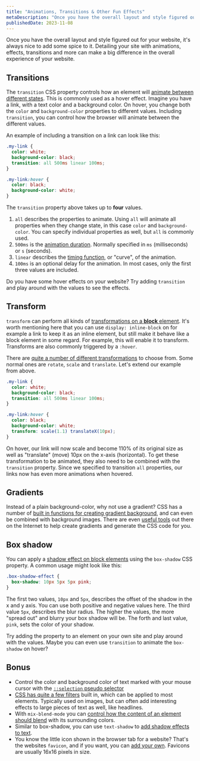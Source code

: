 ```yaml
---
title: "Animations, Transitions & Other Fun Effects"
metaDescription: "Once you have the overall layout and style figured out for your website, it's always nice to add some spice to it. Detailing your site with animations, effects, transitions and more can make a big difference in the overall experience of your website"
publishedDate: 2023-11-08
---
```


Once you have the overall layout and style figured out for your website, it's always nice to add some spice to it. Detailing your site with animations, effects, transitions and more can make a big difference in the overall experience of your website.

## Transitions

The `transition` CSS property controls how an element will [animate between different states](https://developer.mozilla.org/en-US/docs/Web/CSS/CSS_transitions/Using_CSS_transitions). This is commonly used as a hover effect. Imagine you have a link, with a text color and a background color. On hover, you change both the `color` and `background-color` properties to different values. Including `transition`, you can control how the browser will animate between the different values.

An example of including a transition on a link can look like this:

```css
.my-link {
  color: white;
  background-color: black;
  transition: all 500ms linear 100ms;
}

.my-link:hover {
  color: black;
  background-color: white;
}
```

The `transition` property above takes up to **four** values.

1. `all` describes the properties to animate. Using `all` will animate all properties when they change state, in this case `color` and `background-color`. You can specify individual properties as well, but `all` is commonly used.
1. `500ms` is the [animation duration](https://developer.mozilla.org/en-US/docs/Web/CSS/transition-duration). Normally specified in `ms` (milliseconds) or `s` (seconds).
1. `linear` describes the [timing function](https://developer.mozilla.org/en-US/docs/Web/CSS/transition-timing-function), or "curve", of the animation.
1. `100ms` is an optional delay for the animation. In most cases, only the first three values are included.

Do you have some hover effects on your website? Try adding `transition` and play around with the values to see the effects.

## Transform

`transform` can perform all kinds of [transformations on a **block** element](https://developer.mozilla.org/en-US/docs/Web/CSS/transform). It's worth mentioning here that you can use `display: inline-block` on for example a link to keep it as an inline element, but still make it behave like a block element in some regard. For example, this will enable it to transform. Transforms are also commonly triggered by a `:hover`.

There are [quite a number of different transformations](https://developer.mozilla.org/en-US/docs/Web/CSS/transform#syntax) to choose from. Some normal ones are `rotate`, `scale` and `translate`. Let's extend our example from above.

```css
.my-link {
  color: white;
  background-color: black;
  transition: all 500ms linear 100ms;
}

.my-link:hover {
  color: black;
  background-color: white;
  transform: scale(1.1) translateX(10px);
}
```

On hover, our link will now scale and become 110% of its original size as well as "translate" (move) 10px on the x-axis (horizontal). To get these transformation to be animated, they also need to be combined with the `transition` property. Since we specified to transition `all` properties, our links now has even more animations when hovered.

## Gradients

Instead of a plain background-color, why not use a gradient? CSS has a number of [built in functions for creating gradient background](https://developer.mozilla.org/en-US/docs/Web/CSS/CSS_images/Using_CSS_gradients), and can even be combined with background images. There are even [useful tools](https://cssgradient.io/) out there on the Internet to help create gradients and generate the CSS code for you.

## Box shadow

You can apply a [shadow effect on block elements](https://developer.mozilla.org/en-US/docs/Web/CSS/box-shadow) using the `box-shadow` CSS property. A common usage might look like this:

```css
.box-shadow-effect {
  box-shadow: 10px 5px 5px pink;
}
```

The first two values, `10px` and `5px`, describes the offset of the shadow in the x and y axis. You can use both positive and negative values here. The third value `5px`, describes the blur radius. The higher the values, the more "spread out" and blurry your box shadow will be. The forth and last value, `pink`, sets the color of your shadow.

Try adding the property to an element on your own site and play around with the values. Maybe you can even use `transition` to animate the `box-shadow` on hover?

## Bonus

- Control the color and background color of text marked with your mouse cursor with the [`::selection` pseudo selector](https://www.w3schools.com/howto/howto_css_text_selection.asp)
- [CSS has quite a few filters](https://developer.mozilla.org/en-US/docs/Web/CSS/filter) built in, which can be applied to most elements. Typically used on images, but can often add interesting effects to large pieces of text as well, like headlines.
- With `mix-blend-mode` you can [control how the content of an element should blend](https://developer.mozilla.org/en-US/docs/Web/CSS/mix-blend-mode) with its surrounding colors.
- Similar to box-shadow, you can use `text-shadow` to [add shadow effects to text](https://developer.mozilla.org/en-US/docs/Web/CSS/text-shadow).
- You know the little icon shown in the browser tab for a website? That's the websites `favicon`, and if you want, you can [add your own](https://www.w3schools.com/html/html_favicon.asp). Favicons are usually 16x16 pixels in size.
